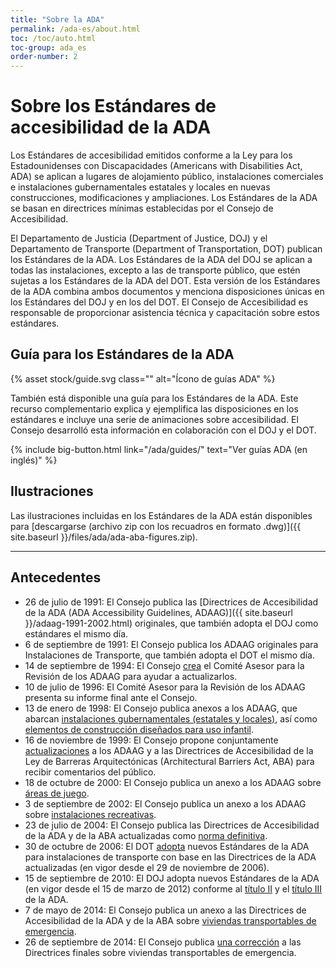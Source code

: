 ```yaml
---
title: "Sobre la ADA"
permalink: /ada-es/about.html
toc: /toc/auto.html
toc-group: ada_es
order-number: 2
---
```


# Sobre los Estándares de accesibilidad de la ADA

Los Estándares de accesibilidad emitidos conforme a la Ley para los Estadounidenses con Discapacidades (Americans with Disabilities Act, ADA) se aplican a lugares de alojamiento público, instalaciones comerciales e instalaciones gubernamentales estatales y locales en nuevas construcciones, modificaciones y ampliaciones. Los Estándares de la ADA se basan en directrices mínimas establecidas por el Consejo de Accesibilidad. 

El Departamento de Justicia (Department of Justice, DOJ) y el Departamento de Transporte (Department of Transportation, DOT) publican los Estándares de la ADA. Los Estándares de la ADA del DOJ se aplican a todas las instalaciones, excepto a las de transporte público, que estén sujetas a los Estándares de la ADA del DOT. Esta versión de los Estándares de la ADA combina ambos documentos y menciona disposiciones únicas en los Estándares del DOJ y en los del DOT. El Consejo de Accesibilidad es responsable de proporcionar asistencia técnica y capacitación sobre estos estándares.

<div class="bg-primary-lighter border border-primary padding-2 margin-x-neg-2">
    <h2>Guía para los Estándares de la ADA </h2>
    <div class="float-right width-card">
        {% asset stock/guide.svg class="" alt="Ícono de guías ADA" %}
    </div>
	<p>También está disponible una guía para los Estándares de la ADA. Este recurso complementario explica y ejemplifica las disposiciones en los estándares e incluye una serie de animaciones sobre accesibilidad. El Consejo desarrolló esta información en colaboración con el DOJ y el DOT. </p>
    {% include big-button.html link="/ada/guides/" text="Ver guías ADA (en inglés)" %}
</div>

## Ilustraciones

Las ilustraciones incluidas en los Estándares de la ADA están disponibles para [descargarse (archivo zip con los recuadros en formato .dwg)]({{ site.baseurl }}/files/ada/ada-aba-figures.zip).

---

## Antecedentes

- 26 de julio de 1991: El Consejo publica las [Directrices de Accesibilidad de la ADA (ADA Accessibility Guidelines, ADAAG)]({{ site.baseurl }}/adaag-1991-2002.html) originales, que también adopta el DOJ como estándares el mismo día.
- 6 de septiembre de 1991: El Consejo publica los ADAAG originales para Instalaciones de Transporte, que también adopta el DOT el mismo día.
- 14 de septiembre de 1994: El Consejo [crea](https://www.federalregister.gov/documents/1994/09/14/94-22734/adaag-review-advisory-committee) el Comité Asesor para la Revisión de los ADAAG para ayudar a actualizarlos.
- 10 de julio de 1996: El Comité Asesor para la Revisión de los ADAAG presenta su informe final ante el Consejo.
- 13 de enero de 1998: El Consejo publica anexos a los ADAAG, que abarcan [instalaciones gubernamentales (estatales y locales)](https://www.federalregister.gov/documents/1998/01/13/98-616/americans-with-disabilities-act-ada-accessibility-guidelines-for-buildings-and-facilities-building), así como [elementos de construcción diseñados para uso infantil](https://www.federalregister.gov/documents/1998/01/13/98-615/americans-with-disabilities-act-ada-accessibility-guidelines-for-buildings-and-facilities-state-and).
- 16 de noviembre de 1999: El Consejo propone conjuntamente [actualizaciones](https://www.federalregister.gov/documents/1999/11/16/99-29250/americans-with-disabilities-act-ada-accessibility-guidelines-for-buildings-and-facilities) a los ADAAG y a las Directrices de Accesibilidad de la Ley de Barreras Arquitectónicas (Architectural Barriers Act, ABA) para recibir comentarios del público.
- 18 de octubre de 2000: El Consejo publica un anexo a los ADAAG sobre [áreas de juego](https://www.federalregister.gov/documents/2000/10/18/00-26466/americans-with-disabilities-act-ada-accessibility-guidelines-for-buildings-and-facilities-play-areas).
- 3 de septiembre de 2002: El Consejo publica un anexo a los ADAAG sobre [instalaciones recreativas](https://www.federalregister.gov/documents/2002/09/03/02-21805/americans-with-disabilities-act-ada-accessibility-guidelines-for-buildings-and-facilities-recreation).
- 23 de julio de 2004: El Consejo publica las Directrices de Accesibilidad de la ADA y de la ABA actualizadas como [norma definitiva](https://www.federalregister.gov/documents/2004/07/23/04-16025/americans-with-disabilities-act-ada-accessibility-guidelines-for-buildings-and-facilities).
- 30 de octubre de 2006: El DOT [adopta](https://www.federalregister.gov/documents/2006/10/30/E6-16680/transportation-for-individuals-with-disabilities-adoption-of-new-accessibility-standards) nuevos Estándares de la ADA para instalaciones de transporte con base en las Directrices de la ADA actualizadas (en vigor desde el 29 de noviembre de 2006).
- 15 de septiembre de 2010: El DOJ adopta nuevos Estándares de la ADA (en vigor desde el 15 de marzo de 2012) conforme al [título II](https://www.federalregister.gov/documents/2010/09/15/2010-21821/nondiscrimination-on-the-basis-of-disability-in-state-and-local-government-services) y el [título III](https://www.federalregister.gov/documents/2010/09/15/2010-21824/nondiscrimination-on-the-basis-of-disability-by-public-accommodations-and-in-commercial-facilities) de la ADA.
- 7 de mayo de 2014: El Consejo publica un anexo a las Directrices de Accesibilidad de la ADA y de la ABA sobre [viviendas transportables de emergencia](https://www.regulations.gov/document?D=ATBCB-2012-0004-0039).
- 26 de septiembre de 2014: El Consejo publica [una corrección](https://www.regulations.gov/document?D=ATBCB-2012-0004-0041) a las Directrices finales sobre viviendas transportables de emergencia.
